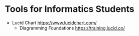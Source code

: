 # Tools for Informatics Students

* Lucid Chart https://www.lucidchart.com/
  * Diagramming Foundations https://training.lucid.co/
